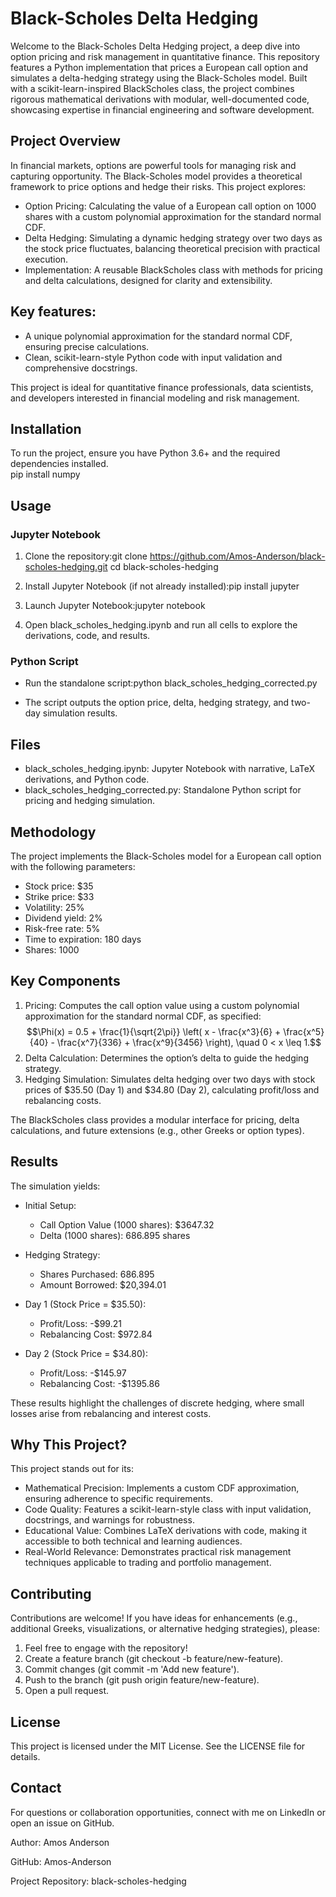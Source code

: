 # Black-Scholes Delta Hedging

Welcome to the Black-Scholes Delta Hedging project, a deep dive into option pricing and risk management in quantitative finance. This repository features a Python implementation that prices a European call option and simulates a delta-hedging strategy using the Black-Scholes model. Built with a scikit-learn-inspired BlackScholes class, the project combines rigorous mathematical derivations with modular, well-documented code, showcasing expertise in financial engineering and software development.

## Project Overview
In financial markets, options are powerful tools for managing risk and capturing opportunity. The Black-Scholes model provides a theoretical framework to price options and hedge their risks. This project explores:

* Option Pricing: Calculating the value of a European call option on 1000 shares with a custom polynomial approximation for the standard normal CDF.
* Delta Hedging: Simulating a dynamic hedging strategy over two days as the stock price fluctuates, balancing theoretical precision with practical execution.
* Implementation: A reusable BlackScholes class with methods for pricing and delta calculations, designed for clarity and extensibility.

## Key features:

* A unique polynomial approximation for the standard normal CDF, ensuring precise calculations.
* Clean, scikit-learn-style Python code with input validation and comprehensive docstrings.

This project is ideal for quantitative finance professionals, data scientists, and developers interested in financial modeling and risk management.

## Installation
To run the project, ensure you have Python 3.6+ and the required dependencies installed. \
pip install numpy

## Usage
### Jupyter Notebook

1. Clone the repository:git clone https://github.com/Amos-Anderson/black-scholes-hedging.git
cd black-scholes-hedging


2. Install Jupyter Notebook (if not already installed):pip install jupyter


3. Launch Jupyter Notebook:jupyter notebook


4. Open black_scholes_hedging.ipynb and run all cells to explore the derivations, code, and results.

### Python Script

  - Run the standalone script:python black_scholes_hedging_corrected.py


  - The script outputs the option price, delta, hedging strategy, and two-day simulation results.

## Files

* black_scholes_hedging.ipynb: Jupyter Notebook with narrative, LaTeX derivations, and Python code.
* black_scholes_hedging_corrected.py: Standalone Python script for pricing and hedging simulation.

## Methodology
The project implements the Black-Scholes model for a European call option with the following parameters:

* Stock price: $35
* Strike price: $33
* Volatility: 25%
* Dividend yield: 2%
* Risk-free rate: 5%
* Time to expiration: 180 days
* Shares: 1000

## Key Components

1. Pricing: Computes the call option value using a custom polynomial approximation for the standard normal CDF, as specified:
$$\Phi(x) = 0.5 + \frac{1}{\sqrt{2\pi}} \left( x - \frac{x^3}{6} + \frac{x^5}{40} - \frac{x^7}{336} + \frac{x^9}{3456} \right), \quad 0 < x \leq 1.$$
2. Delta Calculation: Determines the option’s delta to guide the hedging strategy.
3. Hedging Simulation: Simulates delta hedging over two days with stock prices of \$35.50 (Day 1) and $34.80 (Day 2), calculating profit/loss and rebalancing costs.

The BlackScholes class provides a modular interface for pricing, delta calculations, and future extensions (e.g., other Greeks or option types).

## Results
The simulation yields:

* Initial Setup:
  * Call Option Value (1000 shares): $3647.32
  * Delta (1000 shares): 686.895 shares


* Hedging Strategy:
  * Shares Purchased: 686.895
  * Amount Borrowed: $20,394.01


* Day 1 (Stock Price = $35.50):
  * Profit/Loss: -$99.21
  * Rebalancing Cost: $972.84


* Day 2 (Stock Price = $34.80):
  * Profit/Loss: -$145.97
  * Rebalancing Cost: -$1395.86

These results highlight the challenges of discrete hedging, where small losses arise from rebalancing and interest costs.

## Why This Project?
This project stands out for its:

- Mathematical Precision: Implements a custom CDF approximation, ensuring adherence to specific requirements.
- Code Quality: Features a scikit-learn-style class with input validation, docstrings, and warnings for robustness.
- Educational Value: Combines LaTeX derivations with code, making it accessible to both technical and learning audiences.
- Real-World Relevance: Demonstrates practical risk management techniques applicable to trading and portfolio management.

## Contributing
Contributions are welcome! If you have ideas for enhancements (e.g., additional Greeks, visualizations, or alternative hedging strategies), please:

1. Feel free to engage with the repository!
2. Create a feature branch (git checkout -b feature/new-feature).
3. Commit changes (git commit -m 'Add new feature').
4. Push to the branch (git push origin feature/new-feature).
5. Open a pull request.

## License
This project is licensed under the MIT License. See the LICENSE file for details.

## Contact
For questions or collaboration opportunities, connect with me on LinkedIn or open an issue on GitHub.

Author: Amos Anderson 

GitHub: Amos-Anderson 

Project Repository: black-scholes-hedging

